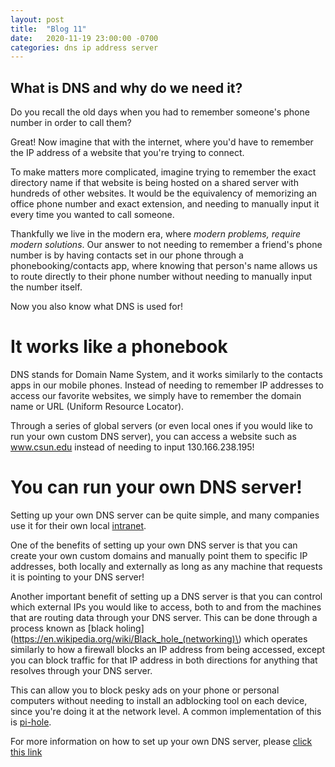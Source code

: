 ```yaml
---
layout: post
title:  "Blog 11"
date:   2020-11-19 23:00:00 -0700
categories: dns ip address server
---
```


## What is DNS and why do we need it?
Do you recall the old days when you had to remember someone's phone number in order to call them?

Great! Now imagine that with the internet, where you'd have to remember the IP address of a website that you're trying to connect.

To make matters more complicated, imagine trying to remember the exact directory name if that website is being hosted on a shared server with hundreds of other websites. It would be the equivalency of memorizing an office phone number and exact extension, and needing to manually input it every time you wanted to call someone.

Thankfully we live in the modern era, where *modern problems, require modern solutions*. Our answer to not needing to remember a friend's phone number is by having contacts set in our phone through a phonebooking/contacts app, where knowing that person's name allows us to route directly to their phone number without needing to manually input the number itself.

Now you also know what DNS is used for!

# It works like a phonebook

DNS stands for Domain Name System, and it works similarly to the contacts apps in our mobile phones. Instead of needing to remember IP addresses to access our favorite websites, we simply have to remember the domain name or URL (Uniform Resource Locator).

Through a series of global servers (or even local ones if you would like to run your own custom DNS server), you can access a website such as www.csun.edu instead of needing to input 130.166.238.195!

# You can run your own DNS server!

Setting up your own DNS server can be quite simple, and many companies use it for their own local [intranet](https://en.wikipedia.org/wiki/Intranet).

One of the benefits of setting up your own DNS server is that you can create your own custom domains and manually point them to specific IP addresses, both locally and externally as long as any machine that requests it is pointing to your DNS server!

Another important benefit of setting up a DNS server is that you can control which external IPs you would like to access, both to and from the machines that are routing data through your DNS server. This can be done through a process known as [black holing](https://en.wikipedia.org/wiki/Black_hole_(networking)\) which operates similarly to how a firewall blocks an IP address from being accessed, except you can block traffic for that IP address in both directions for anything that resolves through your DNS server.

This can allow you to block pesky ads on your phone or personal computers without needing to install an adblocking tool on each device, since you're doing it at the network level. A common implementation of this is [pi-hole](https://pi-hole.net/).

 
For more information on how to set up your own DNS server, please [click this link](https://www.digitalocean.com/community/tutorials/how-to-configure-bind-as-a-private-network-dns-server-on-ubuntu-18-04)
